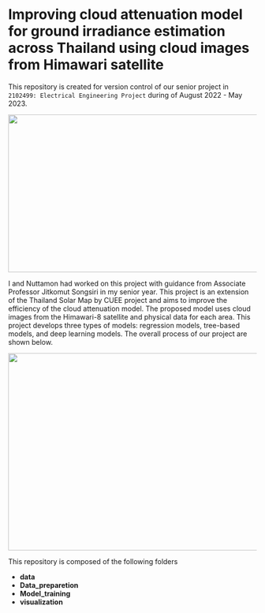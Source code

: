 # Improving cloud attenuation model for ground irradiance estimation across Thailand using cloud images from Himawari satellite

This repository is created for version control of our senior project in `2102499: Electrical Engineering Project` during of August 2022 - May 2023.

<p align="center">
  <img src="https://github.com/teebunyarit/SolarMap/assets/113121308/4905ccc3-4fe8-499f-abf2-02a670b40149" width="600" height="320" />
</p>

I and Nuttamon had worked on this project with guidance from Associate Professor Jitkomut Songsiri in my senior year. This project is an extension of the Thailand Solar Map by CUEE project and aims to improve the efficiency of the cloud attenuation model. The proposed model uses cloud images from the Himawari-8 satellite and physical data for each area. This project develops three types of models: regression models, tree-based models, and deep learning models. The overall process of our project are shown below.

<p align="center">
  <img src="https://github.com/teebunyarit/SolarMap/assets/113121308/f176a0d8-b9c9-4dea-8349-d222a21f4560" width="800" height="400" />
</p>

This repository is composed of the following folders
- **data**
- **Data_preparetion**
- **Model_training**
- **visualization**
